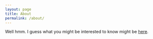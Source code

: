 ```yaml
---
layout: page
title: About
permalink: /about/
---
```


Well hmm.  I guess what you might be interested to know might be [here](../0).
